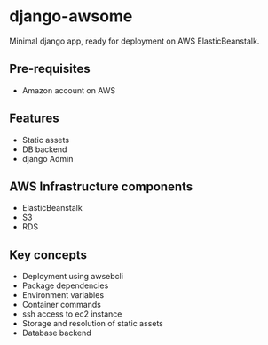 # django-awsome
Minimal django app, ready for deployment on AWS ElasticBeanstalk.  

## Pre-requisites
* Amazon account on AWS  

## Features
* Static assets  
* DB backend  
* django Admin  

## AWS Infrastructure components
* ElasticBeanstalk  
* S3  
* RDS  

## Key concepts
* Deployment using awsebcli
* Package dependencies
* Environment variables
* Container commands
* ssh access to ec2 instance  
* Storage and resolution of static assets   
* Database backend  
